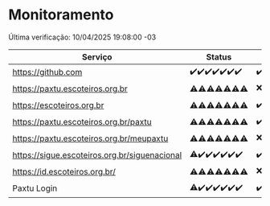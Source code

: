 # Monitoramento

Última verificação: 10/04/2025 19:08:00 -03

|Serviço|Status|Últimas 24h|
|---|---|---|
|https://github.com|<span title="2025-04-03: OK=23">✔️</span><span title="2025-04-04: OK=23">✔️</span><span title="2025-04-05: OK=23">✔️</span><span title="2025-04-06: OK=23">✔️</span><span title="2025-04-07: OK=23">✔️</span><span title="2025-04-08: OK=23">✔️</span><span title="2025-04-09: OK=21">✔️</span>|<span title="09/04/2025 19:08:00 -03 : 200">✔️</span><span title="09/04/2025 20:08:00 -03 : 200">✔️</span><span title="09/04/2025 21:43:00 -03 : 200">✔️</span><span title="09/04/2025 23:19:00 -03 : 200">✔️</span><span title="10/04/2025 00:26:00 -03 : 200">✔️</span><span title="10/04/2025 01:11:00 -03 : 200">✔️</span><span title="10/04/2025 02:09:00 -03 : 200">✔️</span><span title="10/04/2025 03:13:00 -03 : 200">✔️</span><span title="10/04/2025 04:09:00 -03 : 200">✔️</span><span title="10/04/2025 05:12:00 -03 : 200">✔️</span><span title="10/04/2025 06:09:00 -03 : 200">✔️</span><span title="10/04/2025 07:10:00 -03 : 200">✔️</span><span title="10/04/2025 08:07:00 -03 : 200">✔️</span><span title="10/04/2025 09:17:00 -03 : 200">✔️</span><span title="10/04/2025 10:20:00 -03 : 200">✔️</span><span title="10/04/2025 11:09:00 -03 : 200">✔️</span><span title="10/04/2025 12:10:00 -03 : 200">✔️</span><span title="10/04/2025 13:11:00 -03 : 200">✔️</span><span title="10/04/2025 14:08:00 -03 : 200">✔️</span><span title="10/04/2025 15:12:00 -03 : 200">✔️</span><span title="10/04/2025 16:07:00 -03 : 200">✔️</span><span title="10/04/2025 17:10:00 -03 : 200">✔️</span><span title="10/04/2025 18:08:00 -03 : 200">✔️</span><span title="10/04/2025 19:08:00 -03 : 200">✔️</span>|
|https://paxtu.escoteiros.org.br|<span title="2025-04-03: OK=10, Falhas=13">⚠️</span><span title="2025-04-04: OK=11, Falhas=12">⚠️</span><span title="2025-04-05: OK=12, Falhas=11">⚠️</span><span title="2025-04-06: OK=11, Falhas=12">⚠️</span><span title="2025-04-07: OK=13, Falhas=10">⚠️</span><span title="2025-04-08: OK=13, Falhas=10">⚠️</span><span title="2025-04-09: OK=15, Falhas=6">⚠️</span>|<span title="09/04/2025 19:08:00 -03 : 403">❌</span><span title="09/04/2025 20:08:00 -03 : 403">❌</span><span title="09/04/2025 21:43:00 -03 : 403">❌</span><span title="09/04/2025 23:19:00 -03 : 200">✔️</span><span title="10/04/2025 00:26:00 -03 : 200">✔️</span><span title="10/04/2025 01:11:00 -03 : 403">❌</span><span title="10/04/2025 02:09:00 -03 : 200">✔️</span><span title="10/04/2025 03:13:00 -03 : 403">❌</span><span title="10/04/2025 04:09:00 -03 : 200">✔️</span><span title="10/04/2025 05:12:00 -03 : 403">❌</span><span title="10/04/2025 06:09:00 -03 : 200">✔️</span><span title="10/04/2025 07:10:00 -03 : 200">✔️</span><span title="10/04/2025 08:07:00 -03 : 200">✔️</span><span title="10/04/2025 09:17:00 -03 : 200">✔️</span><span title="10/04/2025 10:20:00 -03 : 200">✔️</span><span title="10/04/2025 11:09:00 -03 : 200">✔️</span><span title="10/04/2025 12:10:00 -03 : 200">✔️</span><span title="10/04/2025 13:11:00 -03 : 200">✔️</span><span title="10/04/2025 14:08:00 -03 : 200">✔️</span><span title="10/04/2025 15:12:00 -03 : 200">✔️</span><span title="10/04/2025 16:07:00 -03 : 200">✔️</span><span title="10/04/2025 17:10:00 -03 : 200">✔️</span><span title="10/04/2025 18:08:00 -03 : 200">✔️</span><span title="10/04/2025 19:08:00 -03 : 200">✔️</span>|
|https://escoteiros.org.br|<span title="2025-04-03: OK=5, Falhas=18">⚠️</span><span title="2025-04-04: OK=8, Falhas=15">⚠️</span><span title="2025-04-05: OK=1, Falhas=22">⚠️</span><span title="2025-04-06: OK=1, Falhas=22">⚠️</span><span title="2025-04-07: OK=1, Falhas=22">⚠️</span><span title="2025-04-08: OK=4, Falhas=19">⚠️</span><span title="2025-04-09: OK=5, Falhas=16">⚠️</span>|<span title="09/04/2025 19:08:00 -03 : 200">✔️</span><span title="09/04/2025 20:08:00 -03 : 403">❌</span><span title="09/04/2025 21:43:00 -03 : 403">❌</span><span title="09/04/2025 23:19:00 -03 : 403">❌</span><span title="10/04/2025 00:26:00 -03 : 403">❌</span><span title="10/04/2025 01:11:00 -03 : 403">❌</span><span title="10/04/2025 02:09:00 -03 : 200">✔️</span><span title="10/04/2025 03:13:00 -03 : 403">❌</span><span title="10/04/2025 04:09:00 -03 : 403">❌</span><span title="10/04/2025 05:12:00 -03 : 403">❌</span><span title="10/04/2025 06:09:00 -03 : 200">✔️</span><span title="10/04/2025 07:10:00 -03 : 200">✔️</span><span title="10/04/2025 08:07:00 -03 : 403">❌</span><span title="10/04/2025 09:17:00 -03 : 200">✔️</span><span title="10/04/2025 10:20:00 -03 : 200">✔️</span><span title="10/04/2025 11:09:00 -03 : 200">✔️</span><span title="10/04/2025 12:10:00 -03 : 200">✔️</span><span title="10/04/2025 13:11:00 -03 : 200">✔️</span><span title="10/04/2025 14:08:00 -03 : 200">✔️</span><span title="10/04/2025 15:12:00 -03 : 200">✔️</span><span title="10/04/2025 16:07:00 -03 : 200">✔️</span><span title="10/04/2025 17:10:00 -03 : 200">✔️</span><span title="10/04/2025 18:08:00 -03 : 200">✔️</span><span title="10/04/2025 19:08:00 -03 : 200">✔️</span>|
|https://paxtu.escoteiros.org.br/paxtu|<span title="2025-04-03: OK=9, Falhas=14">⚠️</span><span title="2025-04-04: OK=5, Falhas=18">⚠️</span><span title="2025-04-05: OK=4, Falhas=19">⚠️</span><span title="2025-04-06: OK=3, Falhas=20">⚠️</span><span title="2025-04-07: OK=7, Falhas=16">⚠️</span><span title="2025-04-08: OK=6, Falhas=17">⚠️</span><span title="2025-04-09: OK=5, Falhas=16">⚠️</span>|<span title="09/04/2025 19:08:00 -03 : 200">✔️</span><span title="09/04/2025 20:08:00 -03 : 403">❌</span><span title="09/04/2025 21:43:00 -03 : 200">✔️</span><span title="09/04/2025 23:19:00 -03 : 403">❌</span><span title="10/04/2025 00:26:00 -03 : 200">✔️</span><span title="10/04/2025 01:11:00 -03 : 200">✔️</span><span title="10/04/2025 02:09:00 -03 : 403">❌</span><span title="10/04/2025 03:13:00 -03 : 403">❌</span><span title="10/04/2025 04:09:00 -03 : 403">❌</span><span title="10/04/2025 05:12:00 -03 : 403">❌</span><span title="10/04/2025 06:10:00 -03 : 200">✔️</span><span title="10/04/2025 07:10:00 -03 : 200">✔️</span><span title="10/04/2025 08:07:00 -03 : 200">✔️</span><span title="10/04/2025 09:17:00 -03 : 200">✔️</span><span title="10/04/2025 10:20:00 -03 : 200">✔️</span><span title="10/04/2025 11:09:00 -03 : 200">✔️</span><span title="10/04/2025 12:10:00 -03 : 200">✔️</span><span title="10/04/2025 13:11:00 -03 : 200">✔️</span><span title="10/04/2025 14:08:00 -03 : 200">✔️</span><span title="10/04/2025 15:12:00 -03 : 200">✔️</span><span title="10/04/2025 16:07:00 -03 : 200">✔️</span><span title="10/04/2025 17:10:00 -03 : 200">✔️</span><span title="10/04/2025 18:08:00 -03 : 200">✔️</span><span title="10/04/2025 19:08:00 -03 : 200">✔️</span>|
|https://paxtu.escoteiros.org.br/meupaxtu|<span title="2025-04-03: OK=6, Falhas=17">⚠️</span><span title="2025-04-04: OK=4, Falhas=19">⚠️</span><span title="2025-04-05: OK=7, Falhas=16">⚠️</span><span title="2025-04-06: OK=4, Falhas=19">⚠️</span><span title="2025-04-07: OK=11, Falhas=12">⚠️</span><span title="2025-04-08: OK=9, Falhas=14">⚠️</span><span title="2025-04-09: OK=7, Falhas=14">⚠️</span>|<span title="09/04/2025 19:08:00 -03 : 403">❌</span><span title="09/04/2025 20:08:00 -03 : 403">❌</span><span title="09/04/2025 21:43:00 -03 : 403">❌</span><span title="09/04/2025 23:19:00 -03 : 403">❌</span><span title="10/04/2025 00:26:00 -03 : 403">❌</span><span title="10/04/2025 01:11:00 -03 : 200">✔️</span><span title="10/04/2025 02:09:00 -03 : 403">❌</span><span title="10/04/2025 03:13:00 -03 : 403">❌</span><span title="10/04/2025 04:09:00 -03 : 403">❌</span><span title="10/04/2025 05:12:00 -03 : 403">❌</span><span title="10/04/2025 06:10:00 -03 : 200">✔️</span><span title="10/04/2025 07:10:00 -03 : 200">✔️</span><span title="10/04/2025 08:07:00 -03 : 403">❌</span><span title="10/04/2025 09:17:00 -03 : 200">✔️</span><span title="10/04/2025 10:20:00 -03 : 200">✔️</span><span title="10/04/2025 11:09:00 -03 : 200">✔️</span><span title="10/04/2025 12:10:00 -03 : 200">✔️</span><span title="10/04/2025 13:11:00 -03 : 200">✔️</span><span title="10/04/2025 14:08:00 -03 : 200">✔️</span><span title="10/04/2025 15:12:00 -03 : 200">✔️</span><span title="10/04/2025 16:07:00 -03 : 200">✔️</span><span title="10/04/2025 17:10:00 -03 : 200">✔️</span><span title="10/04/2025 18:08:00 -03 : 200">✔️</span><span title="10/04/2025 19:08:00 -03 : 200">✔️</span>|
|https://sigue.escoteiros.org.br/siguenacional|<span title="2025-04-03: OK=22, Falhas=1">⚠️</span><span title="2025-04-04: OK=23">✔️</span><span title="2025-04-05: OK=23">✔️</span><span title="2025-04-06: OK=23">✔️</span><span title="2025-04-07: OK=23">✔️</span><span title="2025-04-08: OK=23">✔️</span><span title="2025-04-09: OK=21">✔️</span>|<span title="09/04/2025 19:08:00 -03 : 200">✔️</span><span title="09/04/2025 20:08:00 -03 : 200">✔️</span><span title="09/04/2025 21:43:00 -03 : 200">✔️</span><span title="09/04/2025 23:19:00 -03 : 200">✔️</span><span title="10/04/2025 00:26:00 -03 : 200">✔️</span><span title="10/04/2025 01:11:00 -03 : 200">✔️</span><span title="10/04/2025 02:09:00 -03 : 200">✔️</span><span title="10/04/2025 03:13:00 -03 : 200">✔️</span><span title="10/04/2025 04:09:00 -03 : 200">✔️</span><span title="10/04/2025 05:12:00 -03 : 200">✔️</span><span title="10/04/2025 06:10:00 -03 : 200">✔️</span><span title="10/04/2025 07:10:00 -03 : 200">✔️</span><span title="10/04/2025 08:07:00 -03 : 200">✔️</span><span title="10/04/2025 09:17:00 -03 : 200">✔️</span><span title="10/04/2025 10:20:00 -03 : 200">✔️</span><span title="10/04/2025 11:09:00 -03 : 200">✔️</span><span title="10/04/2025 12:10:00 -03 : 200">✔️</span><span title="10/04/2025 13:11:00 -03 : 200">✔️</span><span title="10/04/2025 14:08:00 -03 : 200">✔️</span><span title="10/04/2025 15:12:00 -03 : 200">✔️</span><span title="10/04/2025 16:07:00 -03 : 200">✔️</span><span title="10/04/2025 17:10:00 -03 : 200">✔️</span><span title="10/04/2025 18:08:00 -03 : 200">✔️</span><span title="10/04/2025 19:08:00 -03 : 200">✔️</span>|
|https://id.escoteiros.org.br/|<span title="2025-04-03: OK=12, Falhas=11">⚠️</span><span title="2025-04-04: OK=10, Falhas=13">⚠️</span><span title="2025-04-05: OK=13, Falhas=10">⚠️</span><span title="2025-04-06: OK=11, Falhas=12">⚠️</span><span title="2025-04-07: OK=12, Falhas=11">⚠️</span><span title="2025-04-08: OK=15, Falhas=8">⚠️</span><span title="2025-04-09: OK=10, Falhas=11">⚠️</span>|<span title="09/04/2025 19:08:00 -03 : 403">❌</span><span title="09/04/2025 20:08:00 -03 : 200">✔️</span><span title="09/04/2025 21:43:00 -03 : 403">❌</span><span title="09/04/2025 23:19:00 -03 : 200">✔️</span><span title="10/04/2025 00:26:00 -03 : 403">❌</span><span title="10/04/2025 01:11:00 -03 : 403">❌</span><span title="10/04/2025 02:09:00 -03 : 403">❌</span><span title="10/04/2025 03:13:00 -03 : 200">✔️</span><span title="10/04/2025 04:09:00 -03 : 200">✔️</span><span title="10/04/2025 05:12:00 -03 : 200">✔️</span><span title="10/04/2025 06:10:00 -03 : 403">❌</span><span title="10/04/2025 07:10:00 -03 : 200">✔️</span><span title="10/04/2025 08:07:00 -03 : 200">✔️</span><span title="10/04/2025 09:17:00 -03 : 200">✔️</span><span title="10/04/2025 10:20:00 -03 : 200">✔️</span><span title="10/04/2025 11:09:00 -03 : 200">✔️</span><span title="10/04/2025 12:10:00 -03 : 200">✔️</span><span title="10/04/2025 13:11:00 -03 : 200">✔️</span><span title="10/04/2025 14:08:00 -03 : 200">✔️</span><span title="10/04/2025 15:12:00 -03 : 200">✔️</span><span title="10/04/2025 16:07:00 -03 : 200">✔️</span><span title="10/04/2025 17:10:00 -03 : 200">✔️</span><span title="10/04/2025 18:08:00 -03 : 200">✔️</span><span title="10/04/2025 19:08:00 -03 : 200">✔️</span>|
|Paxtu Login|<span title="2025-04-03: OK=22, Falhas=1">⚠️</span><span title="2025-04-04: OK=23">✔️</span><span title="2025-04-05: OK=23">✔️</span><span title="2025-04-06: OK=23">✔️</span><span title="2025-04-07: OK=23">✔️</span><span title="2025-04-08: OK=23">✔️</span><span title="2025-04-09: OK=21">✔️</span>|<span title="09/04/2025 19:08:00 -03 : 200">✔️</span><span title="09/04/2025 20:08:00 -03 : 200">✔️</span><span title="09/04/2025 21:43:00 -03 : 200">✔️</span><span title="09/04/2025 23:19:00 -03 : 200">✔️</span><span title="10/04/2025 00:26:00 -03 : 200">✔️</span><span title="10/04/2025 01:11:00 -03 : 200">✔️</span><span title="10/04/2025 02:09:00 -03 : 200">✔️</span><span title="10/04/2025 03:13:00 -03 : 200">✔️</span><span title="10/04/2025 04:09:00 -03 : 200">✔️</span><span title="10/04/2025 05:12:00 -03 : 200">✔️</span><span title="10/04/2025 06:10:00 -03 : 200">✔️</span><span title="10/04/2025 07:10:00 -03 : 200">✔️</span><span title="10/04/2025 08:07:00 -03 : 200">✔️</span><span title="10/04/2025 09:17:00 -03 : 200">✔️</span><span title="10/04/2025 10:20:00 -03 : 200">✔️</span><span title="10/04/2025 11:09:00 -03 : 200">✔️</span><span title="10/04/2025 12:10:00 -03 : 200">✔️</span><span title="10/04/2025 13:11:00 -03 : 200">✔️</span><span title="10/04/2025 14:08:00 -03 : 200">✔️</span><span title="10/04/2025 15:12:00 -03 : 200">✔️</span><span title="10/04/2025 16:07:00 -03 : 200">✔️</span><span title="10/04/2025 17:10:00 -03 : 200">✔️</span><span title="10/04/2025 18:08:00 -03 : 200">✔️</span><span title="10/04/2025 19:08:00 -03 : 200">✔️</span>|
